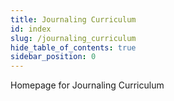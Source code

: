 ```yaml
---
title: Journaling Curriculum
id: index
slug: /journaling_curriculum
hide_table_of_contents: true
sidebar_position: 0
---
```


Homepage for Journaling Curriculum